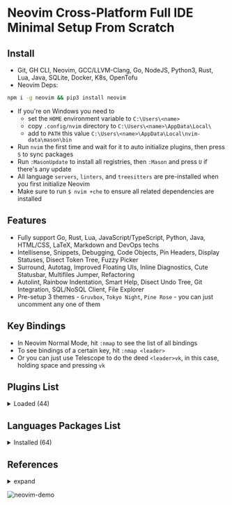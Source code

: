 # Neovim Cross-Platform Full IDE Minimal Setup From Scratch

## Install

- Git, GH CLI, Neovim, GCC/LLVM-Clang, Go, NodeJS, Python3, Rust, Lua, Java, SQLite, Docker, K8s, OpenTofu
- Neovim Deps:

```bash
npm i -g neovim && pip3 install neovim
```

- If you're on Windows you need to
    - set the `HOME` environment variable to `C:\Users\<name>`
    - copy `.config/nvim` directory to `C:\Users\<name>\AppData\Local\`
    - add to `PATH` this value `C:\Users\<name>\AppData\Local\nvim-data\mason\bin`
- Run `nvim` the first time and wait for it to auto initialize plugins, then press `S` to sync packages
- Run `:MasonUpdate` to install all registries, then `:Mason` and press `U` if there's any update
- All language `servers`, `linters`, and `treesitters` are pre-installed when you first initialize Neovim
- Make sure to run `$ nvim +che` to ensure all related dependencies are installed

## Features

- Fully support Go, Rust, Lua, JavaScript/TypeScript, Python, Java, HTML/CSS, LaTeX, Markdown and DevOps techs
- Intellisense, Snippets, Debugging, Code Objects, Pin Headers, Display Statuses, Disect Token Tree, Fuzzy Picker
- Surround, Autotag, Improved Floating UIs, Inline Diagnostics, Cute Statusbar, Multifiles Jumper, Refactoring
- Autolint, Rainbow Indentation, Smart Help, Disect Undo Tree, Git Integration, SQL/NoSQL Client, File Explorer
- Pre-setup 3 themes - `Gruvbox`, `Tokyo Night`, `Pine Rose` - you can just uncomment any one of them

## Key Bindings

- In Neovim Normal Mode, hit `:nmap` to see the list of all bindings
- To see bindings of a certain key, hit `:nmap <leader>`
- Or you can just use Telescope to do the deed `<leader>vk`, in this case, holding space and pressing `vk`

## Plugins List

<details>
	<summary>Loaded (44)</summary>

1. cmp-nvim-lsp 0.17ms  lsp-zero.nvim
2. dressing.nvim 17.06ms  start
3. fidget.nvim 118.89ms  lsp-zero.nvim
4. gitsigns.nvim 0.11ms  start
5. gruvbox.nvim 161.28ms  start
6. harpoon 153.73ms  start
7. indent-blankline.nvim 54.39ms  start
8. lazy.nvim 12562.18ms  init.lua
9. lsp-zero.nvim 2070.3ms  start
10. lspkind.nvim 0.16ms  lsp-zero.nvim
11. lualine.nvim 106.7ms  start
12. LuaSnip 147.14ms  lsp-zero.nvim
13. mason-lspconfig.nvim 1.13ms  lsp-zero.nvim
14. mason-null-ls.nvim 1.44ms  lsp-zero.nvim
15. mason-nvim-dap.nvim 1.79ms  lsp-zero.nvim
16. mason-tool-installer.nvim 16.63ms  lsp-zero.nvim
17. mason.nvim 56.47ms ✔ build
18. mini.nvim 272.08ms  start
19. neodev.nvim 39.81ms  lsp-zero.nvim
20. none-ls.nvim 1.4ms  lsp-zero.nvim
21. nvim-cmp 42.43ms  lsp-zero.nvim
22. nvim-dap 6.75ms  lsp-zero.nvim
23. nvim-dap-go 1.73ms  lsp-zero.nvim
24. nvim-dap-ui 1.64ms  lsp-zero.nvim
25. nvim-dap-virtual-text 0.2ms  lsp-zero.nvim
26. nvim-lspconfig 6.99ms  lsp-zero.nvim
27. nvim-nio 1.61ms  lsp-zero.nvim
28. nvim-treesitter 571.7ms ✔ build
29. nvim-treesitter-context 29.32ms  start
30. nvim-ts-autotag 89.84ms  nvim-treesitter
31. nvim-web-devicons 12.91ms  oil.nvim
32. oil.nvim 250.59ms  start
33. playground 12.05ms  start
34. plenary.nvim 4.39ms  harpoon
35. refactoring.nvim 300.19ms  start
36. render-markdown 53.32ms  start
37. telescope.nvim 6.31ms  harpoon
38. trouble.nvim 57.26ms  start
39. undotree 7.72ms  start
40. vim-dadbod 5.96ms  start
41. vim-dadbod-completion 5.45ms  start
42. vim-dadbod-ui 153.69ms  start
43. vimtex 17.99ms  start
44. which-key.nvim 74.55ms  VimEnter

</details>

## Languages Packages List

<details>
	<summary>Installed (64)</summary>

1. ansible-language-server ansiblels
2. bash-language-server bashls
3. blue
4. buf
5. buf-language-server bufls
6. cbfmt
7. chrome-debug-adapter
8. clang-format
9. clangd
10. codelldb
11. css-lsp cssls
12. debugpy
13. delve
14. docker-compose-language-service docker_compose_language_service
15. dockerfile-language-server dockerls
16. emmet-language-server emmet_language_server
17. eslint-lsp eslint
18. firefox-debug-adapter
19. flake8
20. go-debug-adapter
21. goimports-reviser
22. golangci-lint-langserver golangci_lint_ls
23. gomodifytags
24. google-java-format
25. gopls
26. gotests
27. graphql-language-service-cli graphql
28. helm-ls helm_ls
29. html-lsp html
30. htmx-lsp htmx
31. impl
32. java-debug-adapter
33. java-test
34. jdtls
35. js-debug-adapter
36. json-lsp jsonls
37. ltex-ls ltex
38. lua-language-server lua_ls
39. markdown-toc
40. marksman
41. neocmakelsp neocmake
42. powershell-editor-services powershell_es
43. prettier
44. proselint
45. pyright
46. rust-analyzer rust_analyzer
47. snyk-ls snyk_ls
48. sql-formatter
49. sqlfluff
50. sqlls
51. staticcheck
52. stylua
53. tailwindcss-language-server tailwindcss
54. taplo
55. terraform-ls terraformls
56. tflint
57. tfsec
58. typescript-language-server tsserver
59. typos-lsp typos_lsp
60. vale
61. vue-language-server volar
62. yaml-language-server yamlls
63. yamlfmt
64. yamllint

</details>

## References

<details>
  <summary>expand</summary>

- 0 to LSP: <https://youtu.be/w7i4amO_zaE>
- Zero to IDE: <https://youtu.be/N93cTbtLCIM>
- Effective Neovim: Instant IDE: <https://youtu.be/stqUbv-5u2s>
- The Only Video You Need to Get Started with Neovim: <https://youtu.be/m8C0Cq9Uv9o>
- Kickstart.nvim: <https://github.com/nvim-lua/kickstart.nvim>
- TJDevries/config.nvim: <https://github.com/tjdevries/config.nvim>
- Debugging in Neovim: <https://youtu.be/0moS8UHupGc>
- Simple neovim debugging setup: <https://youtu.be/lyNfnI-B640>
- My neovim autocomplete setup: explained: <https://youtu.be/22mrSjknDHI>
- Oil.nvim - My Favorite Addition to my Neovim Config: <https://youtu.be/218PFRsvu2o>
- Vim Dadbod - My Favorite SQL Plugin: <https://youtu.be/ALGBuFLzDSA>

</details>

![neovim-demo](https://github.com/lavantien/dotfiles/blob/main/assets/neovim-demo.png)
